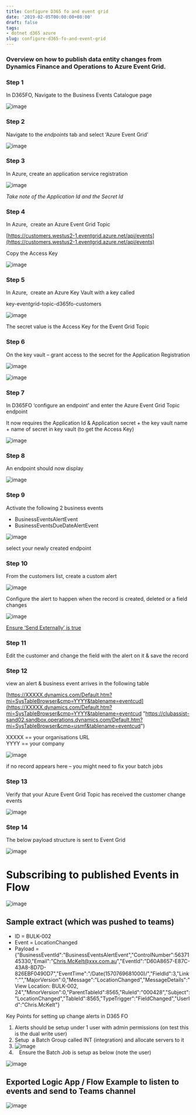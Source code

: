 ```yaml
---
title: Configure D365 fo and event grid
date: '2019-02-05T00:00:00+08:00'
draft: false
tags:
- dotnet d365 azure
slug: configure-d365-fo-and-event-grid
---
```


### Overview on how to publish data entity changes from Dynamics Finance and Operations to Azure Event Grid.

### Step 1

In D365FO, Navigate to the Business Events Catalogue page

![image](https://raw.githubusercontent.com/chrismckelt/chrismckelt.github.io/master/_posts/posts/images/2019/10/image.png)

### Step 2

Navigate to the _endpoints_ tab and select ‘Azure Event Grid’

![image](https://raw.githubusercontent.com/chrismckelt/chrismckelt.github.io/master/_posts/posts/images/2019/10/image-1.png)

### Step 3

In Azure, create an application service registration

![image](https://raw.githubusercontent.com/chrismckelt/chrismckelt.github.io/master/_posts/posts/images/2019/10/image-2.png)

_Take note of the Application Id and the Secret Id_

### Step 4

In Azure,  create an Azure Event Grid Topic

[https://customers.westus2-1.eventgrid.azure.net/api/events](https://customers.westus2-1.eventgrid.azure.net/api/events)

Copy the Access Key

![image](https://raw.githubusercontent.com/chrismckelt/chrismckelt.github.io/master/_posts/posts/images/2019/10/image-3.png)

### Step 5

In Azure,  create an Azure Key Vault with a key called

key-eventgrid-topic-d365fo-customers

![image](https://raw.githubusercontent.com/chrismckelt/chrismckelt.github.io/master/_posts/posts/images/2019/10/image-4.png)

The secret value is the Access Key for the Event Grid Topic

### Step 6

On the key vault – grant access to the secret for the Application Registration

![image](https://raw.githubusercontent.com/chrismckelt/chrismckelt.github.io/master/_posts/posts/images/2019/10/image-5.png)

![image](https://raw.githubusercontent.com/chrismckelt/chrismckelt.github.io/master/_posts/posts/images/2019/10/image-6.png)

### Step 7

In D365FO ‘configure an endpoint’ and enter the Azure Event Grid Topic endpoint

It now requires the Application Id & Application secret + the key vault name + name of secret in key vault (to get the Access Key)

![image](https://raw.githubusercontent.com/chrismckelt/chrismckelt.github.io/master/_posts/posts/images/2019/10/image-7.png)

### Step 8

An endpoint should now display

![image](https://raw.githubusercontent.com/chrismckelt/chrismckelt.github.io/master/_posts/posts/images/2019/10/image-8.png)

### Step 9

Activate the following 2 business events

- BusinessEventsAlertEvent
- BusinessEventsDueDateAlertEvent

![image](https://raw.githubusercontent.com/chrismckelt/chrismckelt.github.io/master/_posts/posts/images/2019/10/image-9.png)

select your newly created endpoint

### Step 10

From the customers list, create a custom alert

![image](https://raw.githubusercontent.com/chrismckelt/chrismckelt.github.io/master/_posts/posts/images/2019/10/image-10.png)

Configure the alert to happen when the record is created, deleted or a field changes

![image](https://raw.githubusercontent.com/chrismckelt/chrismckelt.github.io/master/_posts/posts/images/2019/10/image-11.png)

[Ensure ‘Send Externally’ is true](https://docs.microsoft.com/en-us/dynamics365/fin-ops-core/dev-itpro/business-events/alerts-business-events)

### Step 11

Edit the customer and change the field with the alert on it & save the record

### Step 12

view an alert & business event arrives in the following table

[https://XXXXX.dynamics.com/Default.htm?mi=SysTableBrowser&cmp=YYYY&tablename=eventcud](https://XXXXX.dynamics.com/Default.htm?mi=SysTableBrowser&cmp=YYYY&tablename=eventcud "https://clubassist-sand02.sandbox.operations.dynamics.com/Default.htm?mi=SysTableBrowser&cmp=usmf&tablename=eventcud")

XXXXX == your organisations URL  
YYYY == your company

![image](https://raw.githubusercontent.com/chrismckelt/chrismckelt.github.io/master/_posts/posts/images/2019/10/image-14.png)

if no record appears here – you might need to fix your batch jobs

### Step 13

Verify that your Azure Event Grid Topic has received the customer change events

![image](https://raw.githubusercontent.com/chrismckelt/chrismckelt.github.io/master/_posts/posts/images/2019/10/image-12.png)

### Step 14

The below payload structure is sent to Event Grid

![image](https://raw.githubusercontent.com/chrismckelt/chrismckelt.github.io/master/_posts/posts/images/2019/10/image-13.png)

# Subscribing to published Events in Flow

![image](https://raw.githubusercontent.com/chrismckelt/chrismckelt.github.io/master/_posts/posts/images/2019/10/image-15.png)

## Sample extract (which was pushed to teams)

- ID = BULK-002
- Event = LocationChanged
- Payload = {"BusinessEventId":"BusinessEventsAlertEvent","ControlNumber":5637145330,"Email":"Chris.McKelt@xxx.com.au","EventId":"D60A8657-E87C-43A8-8D7D-826EBF0490D7","EventTime":"/Date(1570769681000)/","FieldId":3,"Link":"","MajorVersion":0,"Message":"LocationChanged","MessageDetails":"View Location: BULK-002, 24","MinorVersion":0,"ParentTableId":8565,"RuleId":"000428","Subject":"LocationChanged","TableId":8565,"TypeTrigger":"FieldChanged","UserId":"Chris.McKelt"}

Key Points for setting up change alerts in D365 FO

1. Alerts should be setup under 1 user with admin permissions (on test this is the dual write user)
2. Setup  a Batch Group called INT (integration) and allocate servers to it
3. ![image](https://raw.githubusercontent.com/chrismckelt/chrismckelt.github.io/master/_posts/posts/images/2020/02/image-11.png)
4.    Ensure the Batch Job is setup as below (note the user) 

![image](https://raw.githubusercontent.com/chrismckelt/chrismckelt.github.io/master/_posts/posts/images/2020/02/image-12.png)

## Exported Logic App / Flow Example to listen to events and send to Teams channel

![image](https://raw.githubusercontent.com/chrismckelt/chrismckelt.github.io/master/_posts/posts/images/2020/02/image-13.png)
